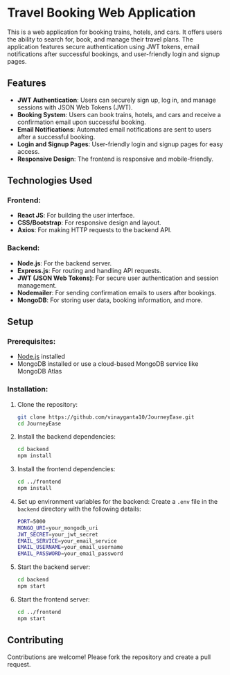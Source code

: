 # Travel Booking Web Application

This is a web application for booking trains, hotels, and cars. It offers users the ability to search for, book, and manage their travel plans. The application features secure authentication using JWT tokens, email notifications after successful bookings, and user-friendly login and signup pages.

## Features

- **JWT Authentication**: Users can securely sign up, log in, and manage sessions with JSON Web Tokens (JWT).
- **Booking System**: Users can book trains, hotels, and cars and receive a confirmation email upon successful booking.
- **Email Notifications**: Automated email notifications are sent to users after a successful booking.
- **Login and Signup Pages**: User-friendly login and signup pages for easy access.
- **Responsive Design**: The frontend is responsive and mobile-friendly.

## Technologies Used

### Frontend:
- **React JS**: For building the user interface.
- **CSS/Bootstrap**: For responsive design and layout.
- **Axios**: For making HTTP requests to the backend API.

### Backend:
- **Node.js**: For the backend server.
- **Express.js**: For routing and handling API requests.
- **JWT (JSON Web Tokens)**: For secure user authentication and session management.
- **Nodemailer**: For sending confirmation emails to users after bookings.
- **MongoDB**: For storing user data, booking information, and more.
  
## Setup

### Prerequisites:
- [Node.js](https://nodejs.org/) installed
- MongoDB installed or use a cloud-based MongoDB service like MongoDB Atlas

### Installation:

1. Clone the repository:
    ```bash
    git clone https://github.com/vinayganta10/JourneyEase.git
    cd JourneyEase
    ```

2. Install the backend dependencies:
    ```bash
    cd backend
    npm install
    ```

3. Install the frontend dependencies:
    ```bash
    cd ../frontend
    npm install
    ```

4. Set up environment variables for the backend:
    Create a `.env` file in the `backend` directory with the following details:
    ```bash
    PORT=5000
    MONGO_URI=your_mongodb_uri
    JWT_SECRET=your_jwt_secret
    EMAIL_SERVICE=your_email_service
    EMAIL_USERNAME=your_email_username
    EMAIL_PASSWORD=your_email_password
    ```

5. Start the backend server:
    ```bash
    cd backend
    npm start
    ```

6. Start the frontend server:
    ```bash
    cd ../frontend
    npm start
    ```
## Contributing

Contributions are welcome! Please fork the repository and create a pull request.
